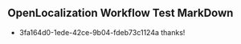 ## OpenLocalization Workflow Test MarkDown
* 3fa164d0-1ede-42ce-9b04-fdeb73c1124a 
thanks!<!--HONumber=Mar16_HO4-->
